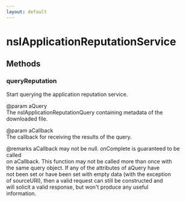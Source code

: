 ```yaml
---
layout: default
---
```


# nsIApplicationReputationService #

## Methods ##

### queryReputation ###
  
Start querying the application reputation service.  
  
@param aQuery  
       The nsIApplicationReputationQuery containing metadata of the  
       downloaded file.  
  
@param aCallback  
       The callback for receiving the results of the query.  
  
@remarks aCallback may not be null.  onComplete is guaranteed to be called  
         on aCallback. This function may not be called more than once with  
         the same query object. If any of the attributes of aQuery have  
         not been set or have been set with empty data (with the exception  
         of sourceURI), then a valid request can still be constructed and  
         will solicit a valid response, but won't produce any useful  
         information.  
  
